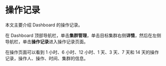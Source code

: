 # 操作记录

本文主要介绍 Dashboard 的操作记录。

在 Dashboard 顶部导航栏，单击**集群管理**，单击目标集群右侧**详情**，然后在左侧导航栏，单击**操作记录**进入操作记录页面。

在操作页面可以看到 1 小时、6 小时、12 小时、1 天、3 天、7 天和 14 天的操作记录，操作人、操作、时间、集群的信息。